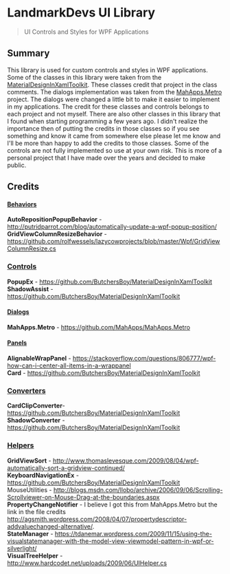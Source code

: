 # LandmarkDevs UI Library
> UI Controls and Styles for WPF Applications

## Summary
This library is used for custom controls and styles in WPF applications. Some of the classes in this library were taken from the [MaterialDesignInXamlToolkit](https://github.com/ButchersBoy/MaterialDesignInXamlToolkit). These classes credit that project in the class comments. The dialogs implementation was taken from the [MahApps.Metro](https://github.com/MahApps/MahApps.Metro) project. The dialogs were changed a little bit to make it easier to implement in my applications. The credit for these classes and controls belongs to each project and not myself. There are also other classes in this library that I found when starting programming a few years ago. I didn't realize the importance then of putting the credits in those classes so if you see something and know it came from somewhere else please let me know and I'll be more than happy to add the credits to those classes. Some of the controls are not fully implemented so use at your own risk. This is more of a personal project that I have made over the years and decided to make public.

## Credits
#### <u>Behaviors</u>
**AutoRepositionPopupBehavior** - http://putridparrot.com/blog/automatically-update-a-wpf-popup-position/  
**GridViewColumnResizeBehavior** - https://github.com/rolfwessels/lazycowprojects/blob/master/Wpf/GridViewColumnResize.cs  
### <u>Controls</u>
**PopupEx** - https://github.com/ButchersBoy/MaterialDesignInXamlToolkit  
**ShadowAssist** - https://github.com/ButchersBoy/MaterialDesignInXamlToolkit  
#### <u>Dialogs</u>
**MahApps.Metro** - https://github.com/MahApps/MahApps.Metro  
#### <u>Panels</u>
**AlignableWrapPanel** - https://stackoverflow.com/questions/806777/wpf-how-can-i-center-all-items-in-a-wrappanel  
**Card** - https://github.com/ButchersBoy/MaterialDesignInXamlToolkit
### <u>Converters</u>
**CardClipConverter**- https://github.com/ButchersBoy/MaterialDesignInXamlToolkit  
**ShadowConverter** - https://github.com/ButchersBoy/MaterialDesignInXamlToolkit  
### <u>Helpers</u>
**GridViewSort** - http://www.thomaslevesque.com/2009/08/04/wpf-automatically-sort-a-gridview-continued/  
**KeyboardNavigationEx** - https://github.com/ButchersBoy/MaterialDesignInXamlToolkit  
MouseUtilities - http://blogs.msdn.com/llobo/archive/2006/09/06/Scrolling-Scrollviewer-on-Mouse-Drag-at-the-boundaries.aspx  
**PropertyChangeNotifier** - I believe I got this from MahApps.Metro but the link in the file credits http://agsmith.wordpress.com/2008/04/07/propertydescriptor-addvaluechanged-alternative/.  
**StateManager** - https://tdanemar.wordpress.com/2009/11/15/using-the-visualstatemanager-with-the-model-view-viewmodel-pattern-in-wpf-or-silverlight/  
**VisualTreeHelper** - http://www.hardcodet.net/uploads/2009/06/UIHelper.cs